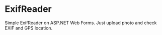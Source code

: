 # ExifReader
Simple  ExifReader on ASP.NET Web Forms. Just upload photo and check EXIF and GPS location.
